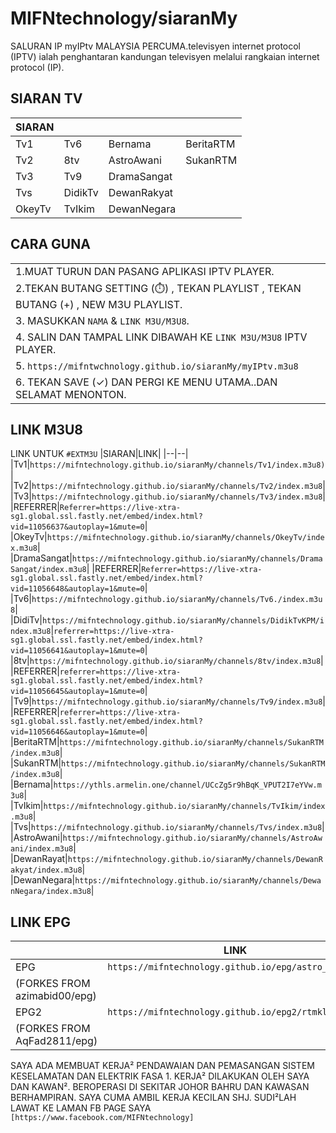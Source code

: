 # MIFNtechnology/siaranMy 
SALURAN IP myIPtv MALAYSIA PERCUMA.televisyen internet protocol (IPTV) ialah penghantaran kandungan televisyen melalui rangkaian internet protocol (IP).
## SIARAN TV
 SIARAN | | | |  
|--|--|--|--|
|Tv1|Tv6|Bernama|BeritaRTM|
|Tv2|8tv|AstroAwani|SukanRTM|
|Tv3|Tv9|DramaSangat||
|Tvs|DidikTv|DewanRakyat||
|OkeyTv|TvIkim|DewanNegara||
## CARA GUNA
| |
|-|
|1.MUAT TURUN DAN PASANG APLIKASI IPTV PLAYER.|
|2.TEKAN BUTANG SETTING (⏱️) , TEKAN PLAYLIST , TEKAN BUTANG (+) , NEW M3U PLAYLIST.|
|3. MASUKKAN `NAMA` & `LINK M3U/M3U8`.
|4. SALIN DAN TAMPAL LINK DIBAWAH KE `LINK M3U/M3U8` IPTV PLAYER.|
|5. `https://mifntwchnology.github.io/siaranMy/myIPtv.m3u8`|
|6. TEKAN SAVE (✓) DAN PERGI KE MENU UTAMA..DAN SELAMAT MENONTON.|
## LINK M3U8 
LINK UNTUK `#EXTM3U`
|SIARAN|LINK|
|--|--|
|Tv1|`https://mifntechnology.github.io/siaranMy/channels/Tv1/index.m3u8)`|
|Tv2|`https://mifntechnology.github.io/siaranMy/channels/Tv2/index.m3u8`|
|Tv3|`https://mifntechnology.github.io/siaranMy/channels/Tv3/index.m3u8`|
|REFERRER|`Referrer=https://live-xtra-sg1.global.ssl.fastly.net/embed/index.html?vid=11056637&autoplay=1&mute=0`|   
|OkeyTv|`https://mifntechnology.github.io/siaranMy/channels/OkeyTv/index.m3u8`|
|DramaSangat|`https://mifntechnology.github.io/siaranMy/channels/DramaSangat/index.m3u8`|
|REFERRER|`Referrer=https://live-xtra-sg1.global.ssl.fastly.net/embed/index.html?vid=11056648&autoplay=1&mute=0`|
|Tv6|`https://mifntechnology.github.io/siaranMy/channels/Tv6./index.m3u8`|
|DidiTv|`https://mifntechnology.github.io/siaranMy/channels/DidikTvKPM/index.m3u8`|`referrer=https://live-xtra-sg1.global.ssl.fastly.net/embed/index.html?vid=11056641&autoplay=1&mute=0`|
|8tv|`https://mifntechnology.github.io/siaranMy/channels/8tv/index.m3u8`|
|REFERRER|`referrer=https://live-xtra-sg1.global.ssl.fastly.net/embed/index.html?vid=11056645&autoplay=1&mute=0`|
|Tv9|`https://mifntechnology.github.io/siaranMy/channels/Tv9/index.m3u8`|
|REFERRER|`referrer=https://live-xtra-sg1.global.ssl.fastly.net/embed/index.html?vid=11056646&autoplay=1&mute=0`|
|BeritaRTM|`https://mifntechnology.github.io/siaranMy/channels/SukanRTM/index.m3u8`|
|SukanRTM|`https://mifntechnology.github.io/siaranMy/channels/SukanRTM/index.m3u8`|
|Bernama|`https://ythls.armelin.one/channel/UCcZg5r9hBqK_VPUT2I7eYVw.m3u8`|
|TvIkim|`https://mifntechnology.github.io/siaranMy/channels/TvIkim/index.m3u8`|
|Tvs|`https://mifntechnology.github.io/siaranMy/channels/Tvs/index.m3u8`|
|AstroAwani|`https://mifntechnology.github.io/siaranMy/channels/AstroAwani/index.m3u8`|
|DewanRayat|`https://mifntechnology.github.io/siaranMy/channels/DewanRakyat/index.m3u8`|
|DewanNegara|`https://mifntechnology.github.io/siaranMy/channels/DewanNegara/index.m3u8`|
## LINK EPG
|   | LINK |
|--|--|
| EPG | `https://mifntechnology.github.io/epg/astro_epg.xml` |
| (FORKES FROM azimabid00/epg) |
| EPG2 | `https://mifntechnology.github.io/epg2/rtmklik.xml` |
| (FORKES FROM AqFad2811/epg) |


 SAYA ADA MEMBUAT KERJA² PENDAWAIAN DAN PEMASANGAN SISTEM KESELAMATAN DAN ELEKTRIK FASA 1.
 KERJA² DILAKUKAN OLEH SAYA DAN KAWAN².
 BEROPERASI DI SEKITAR JOHOR BAHRU DAN KAWASAN BERHAMPIRAN.
 SAYA CUMA AMBIL KERJA KECILAN SHJ.
 SUDI²LAH LAWAT KE LAMAN FB PAGE SAYA
 `[https://www.facebook.com/MIFNtechnology]`


